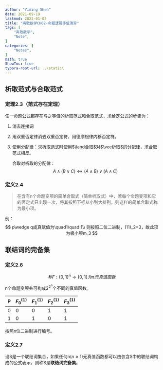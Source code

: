 ```yaml
---
author: "Yiming Shen"
date: 2021-09-19
lastmod: 2022-01-03
title: "离散数学CH02-命题逻辑等值演算"
tags: [
    "离散数学",
    "Note",
]
categories: [
    "Notes",
]
math: true
ShowToc: true
typora-root-url: ..\static\
---
```


## 析取范式与合取范式

### 定理2.3（范式存在定理）

任一命题公式都存在与之等值的析取范式和合取范式，求给定公式的步骤为：

1. 消去连接词

2. 用双重否定律消去双重否定符，用德摩根律内移否定符。

3. 使用分配律：求析取范式时使用$\land合取$对$\vee析取$的分配律，求合取范式相反。

   合取对析取的分配律：
   $$
   A\wedge(B\vee C)\Leftrightarrow (A\wedge B)\vee(A\wedge C)
   $$

### 定义2.4

> 在含有n个命题变项的简单合取式（简单析取式）中，若每个命题变项和它的否定式只出现一次，将其按照下标从小到大排列，则这样的简单合取式称为最小项。

例：
$$
p\wedge q成真赋值为\quad1\quad 1\\
则按照二位二进制，(11)_2=3，故此项为极小项m_3
$$

## 联结词的完备集

### 定义2.6

$$
称F:\{0,1\}^n\rightarrow \{0,1\}为n元真值函数
$$

n个命题变项共可构成$2^{2^n}$个不同的真值函数。

| P    | $F_0^{(1)}$ | $F_1^{(1)}$ | $F_2^{(1)}$ | $F_3^{(1)}$ |
| ---- | ----------- | ----------- | ----------- | ----------- |
| 0    | 0           | 0           | 1           | 1           |
| 1    | 0           | 1           | 0           | 1           |

按照n位二进制进行编号。

### 定义2.7

设S是一个联结词集合，如果任何n($n\ge 1$)元真值函数都可以由仅含S中的联结词构成的公式表示，则称S是**联结词完备集**。

